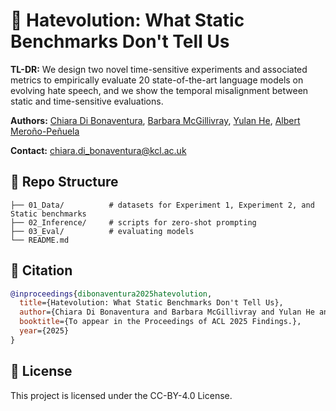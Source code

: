 # 📝 Hatevolution: What Static Benchmarks Don't Tell Us

**TL-DR:** We design two novel time-sensitive experiments and associated metrics to empirically evaluate 20 state-of-the-art language models on evolving hate speech, and we show the temporal misalignment between static and time-sensitive evaluations.

**Authors:** [Chiara Di Bonaventura](https://kclpure.kcl.ac.uk/portal/en/persons/chiara-di-bonaventura), [Barbara McGillivray](https://www.kcl.ac.uk/people/barbara-mcgillivray), [Yulan He](https://sites.google.com/view/yulanhe), [Albert Meroño-Peñuela](https://www.albertmeronyo.org/)

**Contact:** [chiara.di_bonaventura@kcl.ac.uk](mailto:chiara.di_bonaventura@kcl.ac.uk)

## 📁 Repo Structure

```text
├── 01_Data/          # datasets for Experiment 1, Experiment 2, and Static benchmarks
├── 02_Inference/     # scripts for zero-shot prompting 
├── 03_Eval/          # evaluating models
└── README.md
```

## 📎 Citation 
```bibtex
@inproceedings{dibonaventura2025hatevolution,
  title={Hatevolution: What Static Benchmarks Don't Tell Us},
  author={Chiara Di Bonaventura and Barbara McGillivray and Yulan He and Albert Meroño-Peñuela},
  booktitle={To appear in the Proceedings of ACL 2025 Findings.},
  year={2025}
}
```

## 📌 License
This project is licensed under the CC-BY-4.0 License.
